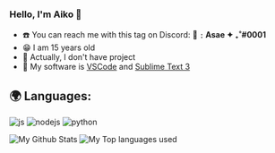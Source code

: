 ### Hello, I'm Aiko 👋

- ☎️ You can reach me with this tag on Discord: **🌹﹕Asae ✦ ₊˚#0001**
- 😁 I am 15 years old
- 🏮 Actually, I don't have project
- 💾 My software is [VSCode](https://code.visualstudio.com/) and [Sublime Text 3](https://www.sublimetext.com/)

## 🌍 Languages:
  <p>
    <img alt="js" src="https://img.shields.io/badge/-Javascript-FFEE00?style=flat-square&logo=javascript&logoColor=black" />
    <img alt="nodejs" src="https://img.shields.io/badge/-NodeJS-43853D?style=flat-square&logo=Node.js&logoColor=white" />
    <img alt="python" src="https://img.shields.io/badge/Python-175DFF?style=flat-square&logo=Python&logoColor=white" />
  </p>
  
<img alt="My Github Stats" src="https://github-readme-stats.vercel.app/api?username=Misao-Chan&show_icons=true&hide_border=true&theme=tokyonight" />
<img alt="My Top languages used" src="https://github-readme-stats.vercel.app/api/top-langs?username=Misao-Chan&show_icons=true&theme=tokyonight&layout=compact" />
